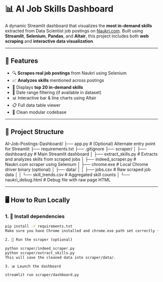 # 📊 AI Job Skills Dashboard

A dynamic Streamlit dashboard that visualizes the **most in-demand skills** extracted from Data Scientist job postings on [Naukri.com](https://www.naukri.com). Built using **Streamlit**, **Selenium**, **Pandas**, and **Altair**, this project includes both **web scraping** and **interactive data visualization**.

---

## 🚀 Features

- 🔍 **Scrapes real job postings** from Naukri using Selenium
- 📈 **Analyzes skills** mentioned across postings
- 🧠 Displays **top 20 in-demand skills**
- 📅 Date range filtering (if available in dataset)
- 📊 Interactive bar & line charts using Altair
- 📋 Full data table viewer
- 📁 Clean modular codebase

---

## 📂 Project Structure

AI-Job-Postings-Dashboard/
├── app.py # (Optional) Alternate entry point for Streamlit
├── requirements.txt
├── .gitignore
├── scraper/
│ ├── dashboard.py # Main Streamlit dashboard
│ ├── extract_skills.py # Extracts and analyzes skills from scraped jobs
│ ├── indeed_scraper.py # Naukri.com scraper using Selenium
│ ├── chrome.exe # Local Chrome driver binary (optional)
│ ├── data/
│ │ ├── jobs.csv # Raw scraped job data
│ │ └── skill_trends.csv # Aggregated skill counts
│ └── naukri_debug.html # Debug file with raw page HTML



---

## 🖥️ How to Run Locally

### 1. 🔧 Install dependencies

```bash
pip install -r requirements.txt
Make sure you have Chrome installed and chrome.exe path set correctly for Selenium.

2. 🧪 Run the scraper (optional)

python scraper/indeed_scraper.py
python scraper/extract_skills.py
This will save the cleaned data into scraper/data/.

3. 📊 Launch the dashboard

streamlit run scraper/dashboard.py
